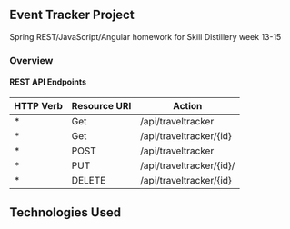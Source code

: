 ## Event Tracker Project

Spring REST/JavaScript/Angular homework for Skill
Distillery week 13-15

### Overview

#### REST API Endpoints

  | HTTP Verb | Resource URI | Action |
  |-----------|--------------|--------|
* |Get | /api/traveltracker | Retrieve all location names |
* |Get | /api/traveltracker/{id} | Retrieve location by id |
* |POST | /api/traveltracker | Make a travel |
* |PUT | /api/traveltracker/{id}/ | Replace an existing travel |
* |DELETE | /api/traveltracker/{id} | Delete an existing travel |

## Technologies Used
